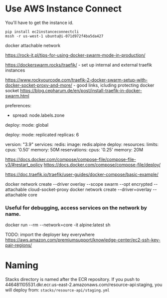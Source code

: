# Use AWS Instance Connect

You'll have to get the instance id.

    pip install ec2instanceconnectcli
    mssh -r us-west-1 ubuntu@i-071d972f4ba5da427

docker attachable network

https://rock-it.pl/tips-for-using-docker-swarm-mode-in-production/

https://dockerswarm.rocks/traefik/ - set up internal and external traefik instances

https://www.rockyourcode.com/traefik-2-docker-swarm-setup-with-docker-socket-proxy-and-more/ - good links, icluding protecting docker socket
https://blog.cepharum.de/en/post/install-traefik-in-docker-swarm.html

preferences:

- spread: node.labels.zone

deploy:
mode: global

deploy:
mode: replicated
replicas: 6

version: "3.9"
services:
redis:
image: redis:alpine
deploy:
resources:
limits:
cpus: '0.50'
memory: 50M
reservations:
cpus: '0.25'
memory: 20M

https://docs.docker.com/compose/compose-file/compose-file-v3/#restart_policy
https://docs.docker.com/compose/compose-file/deploy/

https://doc.traefik.io/traefik/user-guides/docker-compose/basic-example/

docker network create --driver overlay --scope swarm --opt encrypted --attachable cloud-socket-proxy
docker network create --driver=overlay --attachable core

### Useful for debugging, access services on the network by name.

docker run --rm --network=core -it alpine:latest sh

TODO: import the deployer key everywhere https://aws.amazon.com/premiumsupport/knowledge-center/ec2-ssh-key-pair-regions/

# Naming

Stacks directory is named after the ECR repository. If you push to 446481105531.dkr.ecr.us-east-2.amazonaws.com/resource-api:staging, you will deploy from:
`stacks/resource-api/staging.yml`
